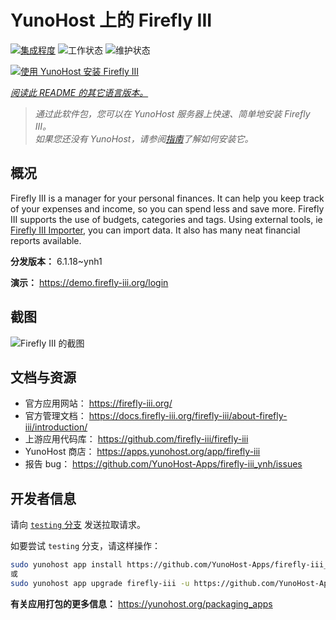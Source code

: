 <!--
注意：此 README 由 <https://github.com/YunoHost/apps/tree/master/tools/readme_generator> 自动生成
请勿手动编辑。
-->

# YunoHost 上的 Firefly III

[![集成程度](https://dash.yunohost.org/integration/firefly-iii.svg)](https://dash.yunohost.org/appci/app/firefly-iii) ![工作状态](https://ci-apps.yunohost.org/ci/badges/firefly-iii.status.svg) ![维护状态](https://ci-apps.yunohost.org/ci/badges/firefly-iii.maintain.svg)

[![使用 YunoHost 安装 Firefly III](https://install-app.yunohost.org/install-with-yunohost.svg)](https://install-app.yunohost.org/?app=firefly-iii)

*[阅读此 README 的其它语言版本。](./ALL_README.md)*

> *通过此软件包，您可以在 YunoHost 服务器上快速、简单地安装 Firefly III。*  
> *如果您还没有 YunoHost，请参阅[指南](https://yunohost.org/install)了解如何安装它。*

## 概况

Firefly III is a manager for your personal finances. It can help you keep track of your expenses and income, so you can spend less and save more. Firefly III supports the use of budgets, categories and tags. Using external tools, ie [Firefly III Importer](https://github.com/YunoHost-Apps/firefly-iii-di_ynh), you can import data. It also has many neat financial reports available.


**分发版本：** 6.1.18~ynh1

**演示：** <https://demo.firefly-iii.org/login>

## 截图

![Firefly III 的截图](./doc/screenshots/imac-complete.png)

## 文档与资源

- 官方应用网站： <https://firefly-iii.org/>
- 官方管理文档： <https://docs.firefly-iii.org/firefly-iii/about-firefly-iii/introduction/>
- 上游应用代码库： <https://github.com/firefly-iii/firefly-iii>
- YunoHost 商店： <https://apps.yunohost.org/app/firefly-iii>
- 报告 bug： <https://github.com/YunoHost-Apps/firefly-iii_ynh/issues>

## 开发者信息

请向 [`testing` 分支](https://github.com/YunoHost-Apps/firefly-iii_ynh/tree/testing) 发送拉取请求。

如要尝试 `testing` 分支，请这样操作：

```bash
sudo yunohost app install https://github.com/YunoHost-Apps/firefly-iii_ynh/tree/testing --debug
或
sudo yunohost app upgrade firefly-iii -u https://github.com/YunoHost-Apps/firefly-iii_ynh/tree/testing --debug
```

**有关应用打包的更多信息：** <https://yunohost.org/packaging_apps>
